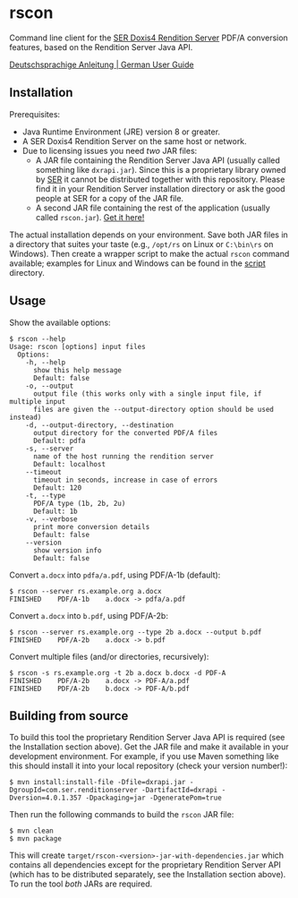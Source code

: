 # rscon

Command line client for the [SER Doxis4 Rendition Server][rs] PDF/A conversion
features, based on the Rendition Server Java API.

[rs]: https://web.archive.org/web/20181122130019/http://www.ser-solutions.com/media-library/overview/medien/server-side-format-conversion-doxis4-rendition-server.html

[Deutschsprachige Anleitung | German User Guide](HOWTO.de.md)

## Installation

Prerequisites:

* Java Runtime Environment (JRE) version 8 or greater.
* A SER Doxis4 Rendition Server on the same host or network.
* Due to licensing issues you need *two* JAR files:
  * A JAR file containing the Rendition Server Java API (usually called
    something like `dxrapi.jar`). Since this is a proprietary library owned by
    [SER][ser] it cannot be distributed together with this repository. Please
    find it in your Rendition Server installation directory or ask the good
    people at SER for a copy of the JAR file.
  * A second JAR file containing the rest of the application (usually called
    `rscon.jar`). [Get it here!][releases]

The actual installation depends on your environment. Save both JAR files in a
directory that suites your taste (e.g., `/opt/rs` on Linux or `C:\bin\rs` on
Windows). Then create a wrapper script to make the actual `rscon` command
available; examples for Linux and Windows can be found in the [script](script)
directory.

[ser]: https://www.sergroup.com/en/
[releases]: https://github.com/lavnrw/rscon/releases

## Usage

Show the available options:

~~~console
$ rscon --help
Usage: rscon [options] input files
  Options:
    -h, --help
      show this help message
      Default: false
    -o, --output
      output file (this works only with a single input file, if multiple input
      files are given the --output-directory option should be used instead)
    -d, --output-directory, --destination
      output directory for the converted PDF/A files
      Default: pdfa
    -s, --server
      name of the host running the rendition server
      Default: localhost
    --timeout
      timeout in seconds, increase in case of errors
      Default: 120
    -t, --type
      PDF/A type (1b, 2b, 2u)
      Default: 1b
    -v, --verbose
      print more conversion details
      Default: false
    --version
      show version info
      Default: false
~~~

Convert `a.docx` into `pdfa/a.pdf`, using PDF/A-1b (default):

~~~console
$ rscon --server rs.example.org a.docx
FINISHED    PDF/A-1b    a.docx -> pdfa/a.pdf
~~~

Convert `a.docx` into `b.pdf`, using PDF/A-2b:

~~~console
$ rscon --server rs.example.org --type 2b a.docx --output b.pdf
FINISHED    PDF/A-2b    a.docx -> b.pdf
~~~

Convert multiple files (and/or directories, recursively):

~~~console
$ rscon -s rs.example.org -t 2b a.docx b.docx -d PDF-A
FINISHED    PDF/A-2b    a.docx -> PDF-A/a.pdf
FINISHED    PDF/A-2b    b.docx -> PDF-A/b.pdf
~~~

## Building from source

To build this tool the proprietary Rendition Server Java API is required (see
the Installation section above). Get the JAR file and make it available in your
development environment. For example, if you use Maven something like this
should install it into your local repository (check your version number!):

~~~console
$ mvn install:install-file -Dfile=dxrapi.jar -DgroupId=com.ser.renditionserver -DartifactId=dxrapi -Dversion=4.0.1.357 -Dpackaging=jar -DgeneratePom=true
~~~

Then run the following commands to build the `rscon` JAR file:

~~~console
$ mvn clean
$ mvn package
~~~

This will create `target/rscon-<version>-jar-with-dependencies.jar` which
contains all dependencies except for the proprietary Rendition Server API (which
has to be distributed separately, see the Installation section above). To run
the tool *both* JARs are required.
